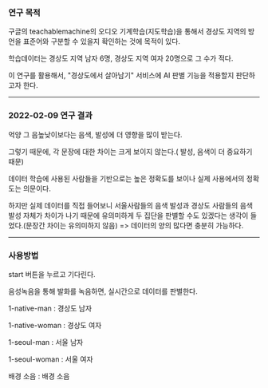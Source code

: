 ### 연구 목적

구글의 teachablemachine의 오디오 기계학습(지도학습)을 통해서 경상도 지역의 방언을 표준어와 구분할 수 있을지 확인하는 것에 목적이 있다.

학습데이터는 경상도 지역 남자 6명, 경상도 지역 여자 20명으로 그 수가 적다.

이 연구를 활용해서, "경상도에서 살아남기" 서비스에 AI 판별 기능을 적용할지 판단하고자 한다.

---

### 2022-02-09 연구 결과

억양 그 음높낮이보다는 음색, 발성에 더 영향을 많이 받는다.

그렇기 때문에, 각 문장에 대한 차이는 크게 보이지 않는다.( 발성, 음색이 더 중요하기 때문)

데이터 학습에 사용된 사람들을 기반으로는 높은 정확도를 보이나 실제 사용에서의 정확도는 의문이다.

하지만 실제 데이터를 직접 들어보니 서울사람들의 음색 발성과 경상도 사람들의 음색 발성 자체가 차이가 나기 때문에 유의미하게 두 집단을 판별할 수도 있겠다는 생각이 들었다.(문장간 차이는 유의미하지 않음) => 데이터의 양의 많다면 충분히 가능하다.

---

### 사용방법

start 버튼을 누르고 기다린다.

음성녹음을 통해 발화를 녹음하면, 실시간으로 데이터를 판별한다.

1-native-man : 경상도 남자

1-native-woman : 경상도 여자

1-seoul-man : 서울 남자

1-seoul-woman : 서울 여자

배경 소음 : 배경 소음
